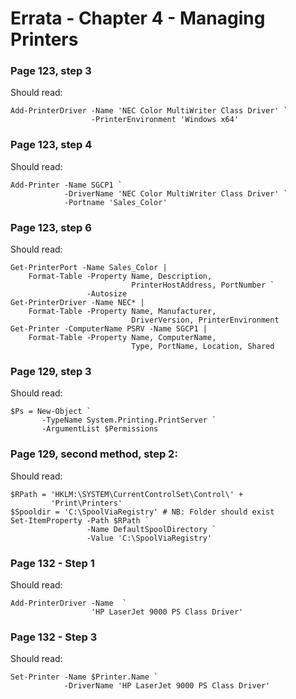 # Errata - Chapter 4 - Managing Printers


### Page 123, step 3
Should read:  

    Add-PrinterDriver -Name 'NEC Color MultiWriter Class Driver' `
                      -PrinterEnvironment 'Windows x64'

### Page 123, step 4
Should read:  

    Add-Printer -Name SGCP1 `
                -DriverName 'NEC Color MultiWriter Class Driver' `
                -Portname 'Sales_Color'

### Page 123, step 6
Should read:      

    Get-PrinterPort -Name Sales_Color |
        Format-Table -Property Name, Description,
                               PrinterHostAddress, PortNumber `
                     -Autosize
    Get-PrinterDriver -Name NEC* |
        Format-Table -Property Name, Manufacturer,
                               DriverVersion, PrinterEnvironment
    Get-Printer -ComputerName PSRV -Name SGCP1 |
        Format-Table -Property Name, ComputerName,
                               Type, PortName, Location, Shared


### Page 129, step 3
Should read:      

    $Ps = New-Object `
           -TypeName System.Printing.PrintServer `
           -ArgumentList $Permissions


### Page 129, second method, step 2:

Should read:

    $RPath = 'HKLM:\SYSTEM\CurrentControlSet\Control\' +
             'Print\Printers'
    $Spooldir = 'C:\SpoolViaRegistry' # NB: Folder should exist
    Set-ItemProperty -Path $RPath `
                     -Name DefaultSpoolDirectory `
                     -Value 'C:\SpoolViaRegistry'
       

### Page 132 - Step 1

Should read:

    Add-PrinterDriver -Name  `
                      'HP LaserJet 9000 PS Class Driver'

### Page 132 - Step 3

Should read:

    Set-Printer -Name $Printer.Name `
                -DriverName 'HP LaserJet 9000 PS Class Driver'
    